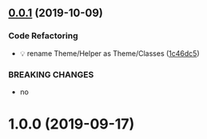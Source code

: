 ## [0.0.1](https://github.com/iamcxa/react-native-boilerplate/compare/v1.0.0...v0.0.1) (2019-10-09)


### Code Refactoring

* 💡 rename Theme/Helper as Theme/Classes ([1c46dc5](https://github.com/iamcxa/react-native-boilerplate/commit/1c46dc5))


### BREAKING CHANGES

* no



# 1.0.0 (2019-09-17)



